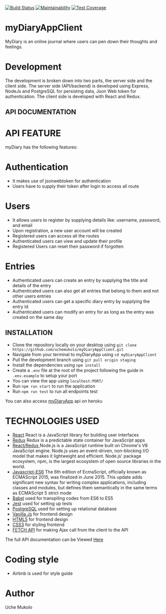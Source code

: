 [![Build Status](https://travis-ci.org/uchemukolo/myDiaryAppClient.svg?branch=staging)](https://travis-ci.org/uchemukolo/myDiaryAppClient)
[![Maintainability](https://api.codeclimate.com/v1/badges/eb04467d7ca1bc4bba5d/maintainability)](https://codeclimate.com/github/uchemukolo/myDiaryAppClient/maintainability)
[![Test Coverage](https://api.codeclimate.com/v1/badges/eb04467d7ca1bc4bba5d/test_coverage)](https://codeclimate.com/github/uchemukolo/myDiaryAppClient/test_coverage)

# myDiaryAppClient
MyDiary is an online journal where users can pen down their thoughts and feelings.

# Development
The development is broken down into two parts, the server side and the client side. The server side (API/backend) is developed using Express, NodeJs and PostgreSQL for persisting data, Json Web token for authentication. The client side is developed with React and Redux.

## API DOCUMENTATION

# API FEATURE
myDiary has the following features:

# Authentication
- It makes use of jsonwebtoken for authentication
- Users have to supply their token after login to access all route

# Users
- It allows users to register by supplying details like: username, password, and email
- Upon registration, a new user account will be created
- Registered users can access all the routes
- Authenticated users can view and update their profile
- Registered Users can reset their password if forgotten

# Entries
- Authenticated users can create an entry by supplying the title and details of the entry
- Authenticated users can also get all entries that belong to them and not other users entries
- Authenticated users can get a specific diary entry by supplying the entry Id
- Authenticated users can modify an entry for as long as the entry was created on the same day



## INSTALLATION
- Clone the repository locally on your desktop using ```git clone https://github.com/uchemukolo/myDiaryAppClient.git```
- Navigate from your terminal to myDiaryApp using ```cd myDiaryAppClient```
- Pull the development branch using ```git pull origin staging```
- Install the dependencies using ```npm install```
- Create a ```.env``` file at the root of the project following the guide in ```.env.example``` to setup your port
- You can view the app using ```localhost:PORT/```
- Run ```npm run start``` to run the application
- Run ```npm run test``` to run all endpoints test

You can also access [myDiaryApp](https://mydiary-challenge.herokuapp.com) api on heroku


# TECHNOLOGIES USED
- [React](https://reactjs.org/) React is a JavaScript library for building user interfaces
- [Redux](https://redux.js.org/) Redux is a predictable state container for JavaScript apps
- [React/Redux ](https://nodejs.org/en/) Node.js is a JavaScript runtime built on Chrome's V8 JavaScript engine. Node.js uses an event-driven, non-blocking I/O model that makes it lightweight and efficient. Node.js' package ecosystem, npm, is the largest ecosystem of open source libraries in the world.
- [Javascript-ES6](https://en.wikipedia.org/wiki/ECMAScript) The 6th edition of EcmaScript, officially known as ECMAScript 2015, was finalized in June 2015. This update adds significant new syntax for writing complex applications, including classes and modules, but defines them semantically in the same terms as ECMAScript 5 strict mode
- [Babel](https://babeljs.io/) used for transpiling codes from ES6 to ES5
- [Jest](https://mochajs.org/) used for setting up tests
- [PostgreSQL](https://www.postgresql.org/) used for setting up relational database
- [Vanilla Js](https://developer.mozilla.org/en-US/docs/Web/JavaScript) for frontend design
- [HTML5](https://developer.mozilla.org/en-US/docs/Web/Guide/HTML/HTML5) for frontend design
- [CSS3](https://developer.mozilla.org/en-US/docs/Web/CSS/CSS3) for styling frontend
- [FETCH API](https://developer.mozilla.org/en-US/docs/Web/API/Fetch_API) for making Ajax call from the client to the API

The full API documentation can be Viewed [Here](https://mydiarychallenge.docs.apiary.io/)

# Coding style
- Airbnb is used for style guide

# Author
Uche Mukolo

